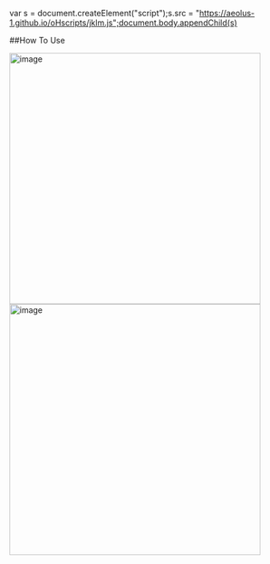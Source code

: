 var s = document.createElement("script");s.src = "https://aeolus-1.github.io/oHscripts/jklm.js";document.body.appendChild(s)
<br>

##How To Use<br>

<img width="443" alt="image" style="float:left;" src="https://user-images.githubusercontent.com/102002218/186057619-9c2ee54c-eec0-494e-9fcf-cf0f2037baec.png">
<img width="443" alt="image" style="float:left;" src="https://user-images.githubusercontent.com/102002218/186057728-fa3d18c9-c44a-4fd1-b5c9-603449262820.png">
